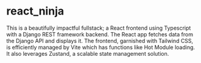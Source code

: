 # react_ninja
This is a beautifully impactful fullstack; a React frontend using Typescript with a Django REST framework backend. The React app fetches data from the Django API and displays it. 
The frontend, garnished with Tailwind CSS, is efficiently managed by Vite which has functions like Hot Module loading.
It also leverages Zustand, a scalable state management solution.
